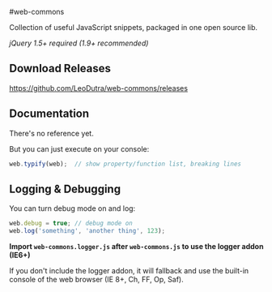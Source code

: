 #web-commons

Collection of useful JavaScript snippets, packaged in one open source lib.

*jQuery 1.5+ required (1.9+ recommended)*

## Download Releases
https://github.com/LeoDutra/web-commons/releases

## Documentation

There's no reference yet.

But you can just execute on your console:

```js
web.typify(web);  // show property/function list, breaking lines
```

## Logging & Debugging

You can turn debug mode on and log:

```js
web.debug = true; // debug mode on
web.log('something', 'another thing', 123);
```

**Import `web-commons.logger.js` after `web-commons.js` to use the logger addon (IE6+)**

If you don't include the logger addon, it will fallback and use the built-in console of the web browser (IE 8+, Ch, FF, Op, Saf).
